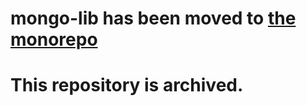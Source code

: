 # mongo-lib has been moved to [the monorepo](https://github.com/NaturalCycles/js-libs/)

# This repository is archived.
